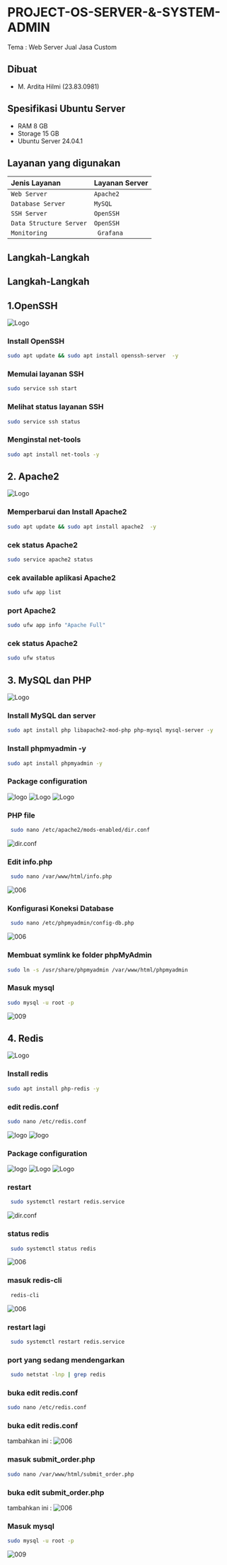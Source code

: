 
# PROJECT-OS-SERVER-&-SYSTEM-ADMIN
Tema : Web Server Jual Jasa Custom

## Dibuat
- M. Ardita Hilmi (23.83.0981)

## Spesifikasi Ubuntu Server
- RAM 8 GB
- Storage 15 GB
- Ubuntu Server 24.04.1

## Layanan yang digunakan
| Jenis Layanan           | Layanan Server           |
| :--------               | :-------                 |
| `Web Server`            | `Apache2`                |
| `Database Server`       | `MySQL`                  |
| `SSH Server`            | `OpenSSH`                |
| `Data Structure Server` | `OpenSSH`                |
| `Monitoring`            | ` Grafana`               |

## Langkah-Langkah
## Langkah-Langkah
## 1.OpenSSH
 ![Logo](ssh.jpg)

### Install OpenSSH
```bash
sudo apt update && sudo apt install openssh-server  -y
```
### Memulai layanan SSH
```bash
sudo service ssh start
```
### Melihat status layanan SSH
```bash
sudo service ssh status
```
### Menginstal net-tools
```bash
sudo apt install net-tools -y
```

## 2. Apache2
 ![Logo](apache2.jpg)

### Memperbarui dan Install Apache2
```bash
sudo apt update && sudo apt install apache2  -y
```
### cek status Apache2
```bash
sudo service apache2 status
```
### cek available aplikasi Apache2
```bash
sudo ufw app list
```
### port Apache2
```bash
sudo ufw app info "Apache Full"
```
### cek status Apache2
```bash
sudo ufw status
```

## 3. MySQL dan PHP
 ![Logo](duo.png)

### Install MySQL dan server
```bash
sudo apt install php libapache2-mod-php php-mysql mysql-server -y 
```
### Install phpmyadmin -y
```bash
sudo apt install phpmyadmin -y
```
### Package configuration
 ![logo](002.png)
 ![Logo](003.png)
 ![Logo](004.png)

### PHP file
```bash
 sudo nano /etc/apache2/mods-enabled/dir.conf
```
![dir.conf](2.jpg)

### Edit info.php
```bash
 sudo nano /var/www/html/info.php
```
![006](4.png)

### Konfigurasi Koneksi Database
```bash
 sudo nano /etc/phpmyadmin/config-db.php
```
![006](006.png)

### Membuat symlink ke folder phpMyAdmin
```bash
sudo ln -s /usr/share/phpmyadmin /var/www/html/phpmyadmin
```

### Masuk mysql
```bash
sudo mysql -u root -p
```
![009](009.png)

## 4. Redis
 ![Logo](redis.png)

### Install redis
```bash
sudo apt install php-redis -y 
```
### edit redis.conf
```bash
sudo nano /etc/redis.conf
```
![logo](10.png)
![logo](11.png)

### Package configuration
 ![logo](002.png)
 ![Logo](003.png)
 ![Logo](004.png)

### restart
```bash
 sudo systemctl restart redis.service
```
![dir.conf](2.jpg)

### status redis
```bash
 sudo systemctl status redis
```
![006](4.png)

### masuk redis-cli
```bash
 redis-cli
```
![006](8.png)

### restart lagi
```bash
 sudo systemctl restart redis.service
```

### port yang sedang mendengarkan
```bash
 sudo netstat -lnp | grep redis
```

### buka edit redis.conf
```bash
sudo nano /etc/redis.conf
```
### buka edit redis.conf
tambahkan ini :
![006](14.png)

### masuk submit_order.php
```bash
sudo nano /var/www/html/submit_order.php
```
### buka edit submit_order.php
tambahkan ini :
![006](16.png)

### Masuk mysql
```bash
sudo mysql -u root -p
```
![009](009.png)
